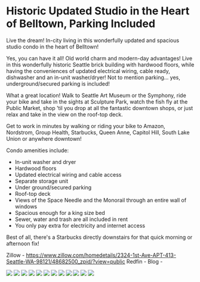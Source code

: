 # Historic Updated Studio in the Heart of Belltown, Parking Included

Live the dream! In-city living in this wonderfully updated and spacious studio condo in the heart of Belltown!

Yes, you can have it all!  Old world charm and modern-day advantages! Live in this wonderfully historic Seattle brick building with hardwood floors, while having the conveniences of updated electrical wiring, cable ready, dishwasher and an in-unit washer/dryer!  Not to mention parking... yes, underground/secured parking is included!

What a great location!  Walk to Seattle Art Museum or the Symphony, ride your bike and take in the sights at Sculpture Park, watch the fish fly at the Public Market, shop 'til you drop at all the fantastic downtown shops, or just relax and take in the view on the roof-top deck.

Get to work in minutes by walking or riding your bike to Amazon, Nordstrom, Group Health, Starbucks, Queen Anne, Capitol Hill, South Lake Union or anywhere downtown!

Condo amenities include:

* In-unit washer and dryer
* Hardwood floors
* Updated electrical wiring and cable access
* Separate storage unit
* Under ground/secured parking
* Roof-top deck
* Views of the Space Needle and the Monorail through an entire wall of windows
* Spacious enough for a king size bed
* Sewer, water and trash are all included in rent
* You only pay extra for electricity and internet access

Best of all, there's a Starbucks directly downstairs for that quick morning or afternoon fix!

Zillow - https://www.zillow.com/homedetails/2324-1st-Ave-APT-413-Seattle-WA-98121/48682500_zpid/?view=public
Redfin -
Blog -

![](img/1.jpg)
![](img/2.jpg)
![](img/3.jpg)
![](img/4.jpg)
![](img/5.jpg)
![](img/6.jpg)
![](img/7.jpg)
![](img/8.jpg)
![](img/9.jpg)
![](img/10.jpg)
![](img/11.jpg)
![](img/12.jpg)
